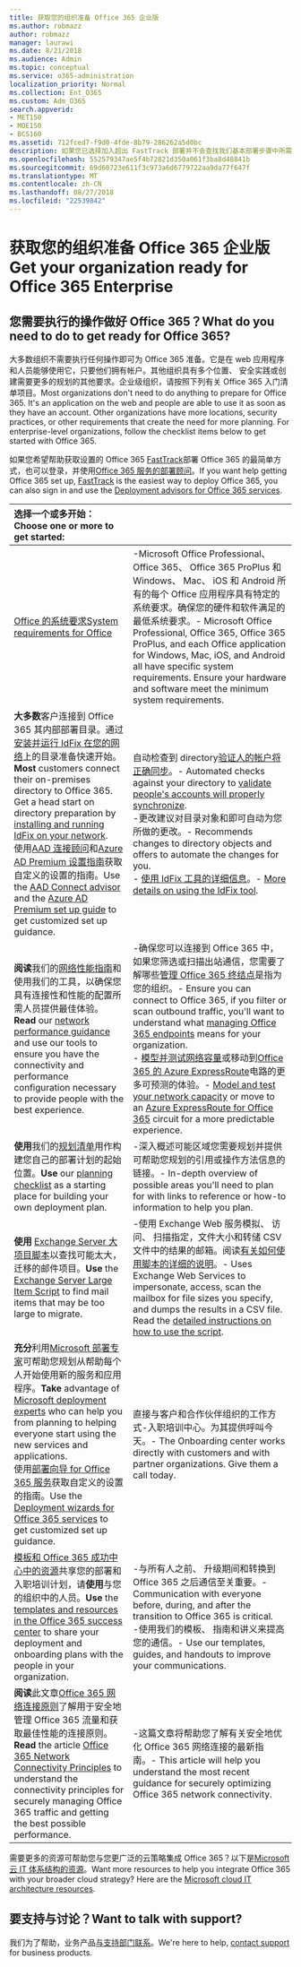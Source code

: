 ```yaml
---
title: 获取您的组织准备 Office 365 企业版
ms.author: robmazz
author: robmazz
manager: laurawi
ms.date: 8/21/2018
ms.audience: Admin
ms.topic: conceptual
ms.service: o365-administration
localization_priority: Normal
ms.collection: Ent_O365
ms.custom: Adm_O365
search.appverid:
- MET150
- MOE150
- BCS160
ms.assetid: 712fced7-f9d0-4fde-8b79-286262a5d0bc
description: 如果您已选择加入超出 FastTrack 部署并不会查找我们基本部署步骤中所需，这是从这里开始。
ms.openlocfilehash: 552579347ae5f4b72821d350a061f3ba8d48841b
ms.sourcegitcommit: 69d60723e611f3c973a6d6779722aa9da77f647f
ms.translationtype: MT
ms.contentlocale: zh-CN
ms.lasthandoff: 08/27/2018
ms.locfileid: "22539842"
---
```

# <a name="get-your-organization-ready-for-office-365-enterprise"></a><span data-ttu-id="a8a84-103">获取您的组织准备 Office 365 企业版</span><span class="sxs-lookup"><span data-stu-id="a8a84-103">Get your organization ready for Office 365 Enterprise</span></span>

## <a name="what-do-you-need-to-do-to-get-ready-for-office-365"></a><span data-ttu-id="a8a84-104">您需要执行的操作做好 Office 365？</span><span class="sxs-lookup"><span data-stu-id="a8a84-104">What do you need to do to get ready for Office 365?</span></span>

<span data-ttu-id="a8a84-p101">大多数组织不需要执行任何操作即可为 Office 365 准备。它是在 web 应用程序和人员能够使用它，只要他们拥有帐户。其他组织具有多个位置、 安全实践或创建需要更多的规划的其他要求。企业级组织，请按照下列有关 Office 365 入门清单项目。</span><span class="sxs-lookup"><span data-stu-id="a8a84-p101">Most organizations don't need to do anything to prepare for Office 365. It's an application on the web and people are able to use it as soon as they have an account. Other organizations have more locations, security practices, or other requirements that create the need for more planning. For enterprise-level organizations, follow the checklist items below to get started with Office 365.</span></span>
  
<span data-ttu-id="a8a84-109">如果您希望帮助获取设置的 Office 365 [FastTrack](https://fasttrack.microsoft.com/office)部署 Office 365 的最简单方式，也可以登录，并使用[Office 365 服务的部署顾问](deployment-advisors-for-office-365.md)。</span><span class="sxs-lookup"><span data-stu-id="a8a84-109">If you want help getting Office 365 set up, [FastTrack](https://fasttrack.microsoft.com/office) is the easiest way to deploy Office 365, you can also sign in and use the [Deployment advisors for Office 365 services](deployment-advisors-for-office-365.md).</span></span>
  
|<span data-ttu-id="a8a84-110">**选择一个或多开始：**</span><span class="sxs-lookup"><span data-stu-id="a8a84-110">**Choose one or more to get started:**</span></span>||
|:-----|:-----|
| [<span data-ttu-id="a8a84-111">Office 的系统要求</span><span class="sxs-lookup"><span data-stu-id="a8a84-111">System requirements for Office</span></span>](https://products.office.com/office-system-requirements) |<span data-ttu-id="a8a84-p102">-Microsoft Office Professional、 Office 365、 Office 365 ProPlus 和 Windows、 Mac、 iOS 和 Android 所有的每个 Office 应用程序具有特定的系统要求。确保您的硬件和软件满足的最低系统要求。</span><span class="sxs-lookup"><span data-stu-id="a8a84-p102">- Microsoft Office Professional, Office 365, Office 365 ProPlus, and each Office application for Windows, Mac, iOS, and Android all have specific system requirements. Ensure your hardware and software meet the minimum system requirements.</span></span>|
|<span data-ttu-id="a8a84-p103">**大多数**客户连接到 Office 365 其内部部署目录。通过[安装并运行 IdFix 在您的网络](https://www.microsoft.com/download/details.aspx?id=36832)上的目录准备快速开始。</span><span class="sxs-lookup"><span data-stu-id="a8a84-p103">**Most** customers connect their on-premises directory to Office 365. Get a head start on directory preparation by [installing and running IdFix on your network](https://www.microsoft.com/download/details.aspx?id=36832). </span></span><br> <span data-ttu-id="a8a84-116">使用[AAD 连接顾问](https://aka.ms/aadconnectpwsync)和[Azure AD Premium 设置指南](https://aka.ms/aadpguidance)获取自定义的设置的指南。</span><span class="sxs-lookup"><span data-stu-id="a8a84-116">Use the [AAD Connect advisor](https://aka.ms/aadconnectpwsync) and the [Azure AD Premium set up guide](https://aka.ms/aadpguidance) to get customized set up guidance.</span></span> <br> |<span data-ttu-id="a8a84-117">自动检查到 directory[验证人的帐户将正确同步](https://support.office.com/article/Prepare-to-provision-users-through-directory-synchronization-to-Office-365-01920974-9e6f-4331-a370-13aea4e82b3e)。</span><span class="sxs-lookup"><span data-stu-id="a8a84-117">- Automated checks against your directory to [validate people's accounts will properly synchronize](https://support.office.com/article/Prepare-to-provision-users-through-directory-synchronization-to-Office-365-01920974-9e6f-4331-a370-13aea4e82b3e).</span></span> <br> <span data-ttu-id="a8a84-118">-更改建议对目录对象和即可自动为您所做的更改。</span><span class="sxs-lookup"><span data-stu-id="a8a84-118">- Recommends changes to directory objects and offers to automate the changes for you.</span></span> <br> <span data-ttu-id="a8a84-119">- [使用 IdFix 工具的详细信息](prepare-directory-attributes-for-synch-with-idfix.md)。</span><span class="sxs-lookup"><span data-stu-id="a8a84-119">- [More details on using the IdFix tool](prepare-directory-attributes-for-synch-with-idfix.md).</span></span> |
|<span data-ttu-id="a8a84-120">**阅读**我们的[网络性能指南](https://aka.ms/tune)和使用我们的工具，以确保您具有连接性和性能的配置所需人员提供最佳体验。</span><span class="sxs-lookup"><span data-stu-id="a8a84-120">**Read** our [network performance guidance](https://aka.ms/tune) and use our tools to ensure you have the connectivity and performance configuration necessary to provide people with the best experience.</span></span>  <br/> | <span data-ttu-id="a8a84-121">-确保您可以连接到 Office 365 中，如果您筛选或扫描出站通信，您需要了解哪些[管理 Office 365 终结点](https://support.office.com/article/Managing-Office-365-endpoints-99cab9d4-ef59-4207-9f2b-3728eb46bf9a)是指为您的组织。</span><span class="sxs-lookup"><span data-stu-id="a8a84-121">- Ensure you can connect to Office 365, if you filter or scan outbound traffic, you'll want to understand what [managing Office 365 endpoints](https://support.office.com/article/Managing-Office-365-endpoints-99cab9d4-ef59-4207-9f2b-3728eb46bf9a) means for your organization.</span></span>  <br/>  <span data-ttu-id="a8a84-122">- [模型并测试网络容量](https://support.office.com/article/Network-and-migration-planning-for-Office-365-f5ee6c33-bcd7-4b0b-b0f8-dc1d9fb8d132)或移动到[Office 365 的 Azure ExpressRoute](https://support.office.com/article/Azure-ExpressRoute-for-Office-365-6d2534a2-c19c-4a99-be5e-33a0cee5d3bd)电路的更多可预测的体验。</span><span class="sxs-lookup"><span data-stu-id="a8a84-122">- [Model and test your network capacity](https://support.office.com/article/Network-and-migration-planning-for-Office-365-f5ee6c33-bcd7-4b0b-b0f8-dc1d9fb8d132) or move to an [Azure ExpressRoute for Office 365](https://support.office.com/article/Azure-ExpressRoute-for-Office-365-6d2534a2-c19c-4a99-be5e-33a0cee5d3bd) circuit for a more predictable experience.</span></span>  <br/> |
|<span data-ttu-id="a8a84-123">**使用**我们的[规划清单](https://support.office.com/article/Deployment-planning-checklist-for-Office-365-5fa4f6ef-35ad-4840-91c1-4834df3df5a0)用作构建您自己的部署计划的起始位置。</span><span class="sxs-lookup"><span data-stu-id="a8a84-123">**Use** our [planning checklist](https://support.office.com/article/Deployment-planning-checklist-for-Office-365-5fa4f6ef-35ad-4840-91c1-4834df3df5a0) as a starting place for building your own deployment plan.</span></span>  <br/> | <span data-ttu-id="a8a84-124">-深入概述可能区域您需要规划并提供可帮助您规划的引用或操作方法信息的链接。</span><span class="sxs-lookup"><span data-stu-id="a8a84-124">- In-depth overview of possible areas you'll need to plan for with links to reference or how-to information to help you plan.</span></span>  <br/> |
|<span data-ttu-id="a8a84-125">**使用** [Exchange Server 大项目脚本](https://gallery.technet.microsoft.com/Exchange-Server-Large-Item-b9546cc6)以查找可能太大，迁移的邮件项目。</span><span class="sxs-lookup"><span data-stu-id="a8a84-125">**Use** the [Exchange Server Large Item Script](https://gallery.technet.microsoft.com/Exchange-Server-Large-Item-b9546cc6) to find mail items that may be too large to migrate.</span></span>  <br/> | <span data-ttu-id="a8a84-p104">-使用 Exchange Web 服务模拟、 访问、 扫描指定，文件大小和转储 CSV 文件中的结果的邮箱。阅读[有关如何使用脚本的详细的说明](https://blogs.technet.com/b/mikehall/archive/2013/06/27/large-mail-item-script.aspx)。</span><span class="sxs-lookup"><span data-stu-id="a8a84-p104">- Uses Exchange Web Services to impersonate, access, scan the mailbox for file sizes you specify, and dumps the results in a CSV file. Read the [detailed instructions on how to use the script](https://blogs.technet.com/b/mikehall/archive/2013/06/27/large-mail-item-script.aspx).  </span></span><br/> |
|<span data-ttu-id="a8a84-128">**充分**利用[Microsoft 部署专家](https://go.microsoft.com/fwlink/?LinkId=517115)可帮助您规划从帮助每个人开始使用新的服务和应用程序。</span><span class="sxs-lookup"><span data-stu-id="a8a84-128">**Take** advantage of [Microsoft deployment experts](https://go.microsoft.com/fwlink/?LinkId=517115) who can help you from planning to helping everyone start using the new services and applications.</span></span>  <br/> <span data-ttu-id="a8a84-129">使用[部署向导 for Office 365 服务](https://support.office.com/article/Deployment-wizards-for-Office-365-services-165f46e8-3533-4d76-be57-97f81ebd40f2)获取自定义的设置的指南。</span><span class="sxs-lookup"><span data-stu-id="a8a84-129">Use the [Deployment wizards for Office 365 services](https://support.office.com/article/Deployment-wizards-for-Office-365-services-165f46e8-3533-4d76-be57-97f81ebd40f2) to get customized set up guidance.</span></span>  <br/> | <span data-ttu-id="a8a84-p105">直接与客户和合作伙伴组织的工作方式-入职培训中心。为其提供呼叫今天。</span><span class="sxs-lookup"><span data-stu-id="a8a84-p105">- The Onboarding center works directly with customers and with partner organizations. Give them a call today.</span></span>  <br/> |
|<span data-ttu-id="a8a84-132">[模板和 Office 365 成功中心中的资源](https://fasttrack.microsoft.com/office/drive-value/engage)共享您的部署和入职培训计划，请**使用**与您的组织中的人员。</span><span class="sxs-lookup"><span data-stu-id="a8a84-132">**Use** the [templates and resources in the Office 365 success center](https://fasttrack.microsoft.com/office/drive-value/engage) to share your deployment and onboarding plans with the people in your organization.</span></span>  <br/> | <span data-ttu-id="a8a84-133">-与所有人之前、 升级期间和转换到 Office 365 之后通信至关重要。</span><span class="sxs-lookup"><span data-stu-id="a8a84-133">- Communication with everyone before, during, and after the transition to Office 365 is critical.</span></span>  <br/> <span data-ttu-id="a8a84-134">-使用我们的模板、 指南和讲义来提高您的通信。</span><span class="sxs-lookup"><span data-stu-id="a8a84-134">- Use our templates, guides, and handouts to improve your communications.</span></span>  <br/> |
|<span data-ttu-id="a8a84-135">**阅读**此文章[Office 365 网络连接原则](https://aka.ms/o365networkingprinciples)了解用于安全地管理 Office 365 流量和获取最佳性能的连接原则。</span><span class="sxs-lookup"><span data-stu-id="a8a84-135">**Read** the article [Office 365 Network Connectivity Principles](https://aka.ms/o365networkingprinciples) to understand the connectivity principles for securely managing Office 365 traffic and getting the best possible performance.</span></span>  <br/> | <span data-ttu-id="a8a84-136">-这篇文章将帮助您了解有关安全地优化 Office 365 网络连接的最新指南。</span><span class="sxs-lookup"><span data-stu-id="a8a84-136">- This article will help you understand the most recent guidance for securely optimizing Office 365 network connectivity.</span></span>  <br/> |
   
<span data-ttu-id="a8a84-p106">需要更多的资源可帮助您与您更广泛的云策略集成 Office 365？以下是[Microsoft 云 IT 体系结构的资源](https://docs.microsoft.com/en-us/office365/enterprise/microsoft-cloud-it-architecture-resources)。</span><span class="sxs-lookup"><span data-stu-id="a8a84-p106">Want more resources to help you integrate Office 365 with your broader cloud strategy? Here are the [Microsoft cloud IT architecture resources](https://docs.microsoft.com/en-us/office365/enterprise/microsoft-cloud-it-architecture-resources).</span></span>
  
## <a name="want-to-talk-with-support"></a><span data-ttu-id="a8a84-139">要支持与讨论？</span><span class="sxs-lookup"><span data-stu-id="a8a84-139">Want to talk with support?</span></span>
<span data-ttu-id="a8a84-140">我们为了帮助，业务产品[与支持部门联系](https://support.office.com/article/32a17ca7-6fa0-4870-8a8d-e25ba4ccfd4b)。</span><span class="sxs-lookup"><span data-stu-id="a8a84-140">We're here to help, [contact support](https://support.office.com/article/32a17ca7-6fa0-4870-8a8d-e25ba4ccfd4b) for business products.</span></span>
